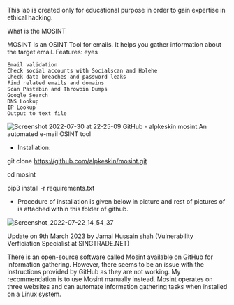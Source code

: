 This lab is created only for educational purpose in order to gain expertise in ethical hacking.

What is the MOSINT

MOSINT is an OSINT Tool for emails. It helps you gather information about the target email.
Features: eyes

    Email validation
    Check social accounts with Socialscan and Holehe
    Check data breaches and password leaks
    Find related emails and domains
    Scan Pastebin and Throwbin Dumps
    Google Search
    DNS Lookup
    IP Lookup
    Output to text file
    
![Screenshot 2022-07-30 at 22-25-09 GitHub - alpkeskin mosint An automated e-mail OSINT tool](https://user-images.githubusercontent.com/95676591/181934956-67633f93-6308-474a-a848-626dc0979449.png)



* Installation:

git clone https://github.com/alpkeskin/mosint.git

cd mosint

pip3 install -r requirements.txt

* Procedure of installation is given below in picture and rest of pictures of is attached within this folder of github.

![Screenshot_2022-07-22_14_54_37](https://user-images.githubusercontent.com/95676591/181935051-0ef78046-110f-4b09-8932-def3bb7dd86c.png)

Update on 9th March 2023 by Jamal Hussain shah (Vulnerability Verficiation Specialist at SINGTRADE.NET)

There is an open-source software called Mosint available on GitHub for information gathering. However, there seems to be an issue with the instructions provided by GitHub as they are not working. My recommendation is to use Mosint manually instead. Mosint operates on three websites and can automate information gathering tasks when installed on a Linux system.


